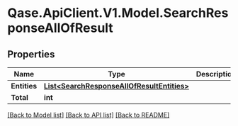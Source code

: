 # Qase.ApiClient.V1.Model.SearchResponseAllOfResult

## Properties

Name | Type | Description | Notes
------------ | ------------- | ------------- | -------------
**Entities** | [**List&lt;SearchResponseAllOfResultEntities&gt;**](SearchResponseAllOfResultEntities.md) |  | 
**Total** | **int** |  | 

[[Back to Model list]](../../README.md#documentation-for-models) [[Back to API list]](../../README.md#documentation-for-api-endpoints) [[Back to README]](../../README.md)

